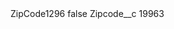 <?xml version="1.0" encoding="UTF-8"?>
<CustomMetadata xmlns="http://soap.sforce.com/2006/04/metadata" xmlns:xsi="http://www.w3.org/2001/XMLSchema-instance" xmlns:xsd="http://www.w3.org/2001/XMLSchema">
    <label>ZipCode1296</label>
    <protected>false</protected>
    <values>
        <field>Zipcode__c</field>
        <value xsi:type="xsd:string">19963</value>
    </values>
</CustomMetadata>
